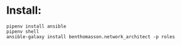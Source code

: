 
# Install:

    pipenv install ansible
    pipenv shell
    ansible-galaxy install benthomasson.network_architect -p roles
